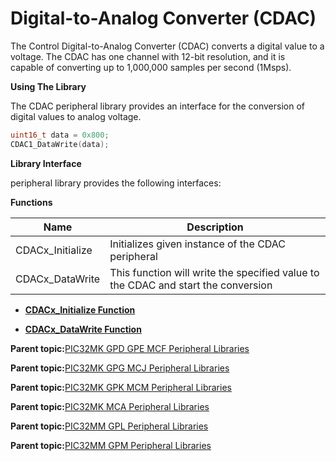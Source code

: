 # Digital-to-Analog Converter \(CDAC\)

The Control Digital-to-Analog Converter \(CDAC\) converts a digital value to a<br />voltage. The CDAC has one channel with 12-bit resolution, and it is<br />capable of converting up to 1,000,000 samples per second \(1Msps\).

**Using The Library**

The CDAC peripheral library provides an interface for the conversion of<br />digital values to analog voltage.

```c
uint16_t data = 0x800;
CDAC1_DataWrite(data);
```

**Library Interface**

peripheral library provides the following interfaces:

**Functions**

|Name|Description|
|----|-----------|
|CDACx\_Initialize|Initializes given instance of the CDAC peripheral|
|CDACx\_DataWrite|This function will write the specified value to the CDAC and start the conversion|

-   **[CDACx\_Initialize Function](GUID-382A70AB-8169-4702-8C22-2873D6BC630A.md)**  

-   **[CDACx\_DataWrite Function](GUID-2E83CF4F-0E48-421E-A3FB-962319E911FC.md)**  


**Parent topic:**[PIC32MK GPD GPE MCF Peripheral Libraries](GUID-A63F4C14-72E7-44D7-9C70-A48BBD41B583.md)

**Parent topic:**[PIC32MK GPG MCJ Peripheral Libraries](GUID-A0350A48-03F7-4370-A6C5-612386A4ABAC.md)

**Parent topic:**[PIC32MK GPK MCM Peripheral Libraries](GUID-801B9DE7-4616-4E38-BF86-C82B78A4F430.md)

**Parent topic:**[PIC32MK MCA Peripheral Libraries](GUID-E11C5899-DD12-4B78-8076-8A415C20F144.md)

**Parent topic:**[PIC32MM GPL Peripheral Libraries](GUID-1AE2B428-AA57-43A7-A52E-C35ABF67EDC4.md)

**Parent topic:**[PIC32MM GPM Peripheral Libraries](GUID-CB22E113-2DFF-40FB-BA9B-BFA1C8003FEC.md)


